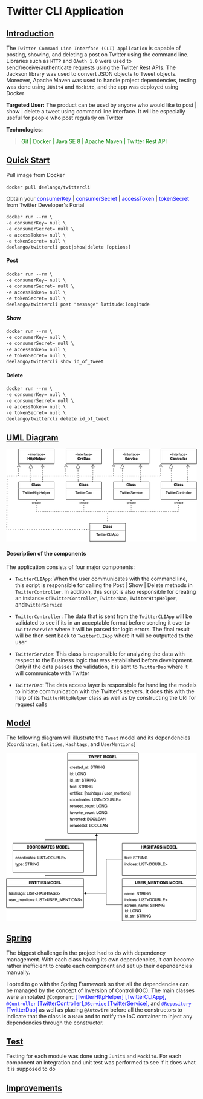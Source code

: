 # Twitter CLI Application

## <ins>Introduction
The `Twitter Command Line Interface (CLI) Application` is capable of
posting, showing, and deleting a post on Twitter using the command line. 
Libraries such as `HTTP` and `OAuth 1.0` were used to send/receive/authenticate
requests using the Twitter Rest APIs. The Jackson library was used to convert JSON 
objects to Tweet objects. Moreover, Apache Maven was used to handle project 
dependencies, testing was done using `JUnit4` and `Mockito`, and the app was deployed 
using Docker

__Targeted User:__ The product can be used by anyone who would like
to post | show | delete a tweet using command line interface. It 
will be especially useful for people who post regularly on Twitter

__Technologies:__
> <span style = "color:green"> Git | Docker | Java SE 8 | Apache Maven | Twitter Rest API </span>

## <ins> Quick Start
Pull image from Docker

`docker pull deelango/twittercli`

Obtain your 
   <span style = "color:blue"> consumerKey </span> |
   <span style = "color:blue"> consumerSecret </span> |
   <span style = "color:blue"> accessToken </span> |
   <span style = "color:blue"> tokenSecret </span>
   from Twitter Developer's Portal
```
docker run --rm \
-e consumerKey= null \
-e consumerSecret= null \
-e accessToken= null \
-e tokenSecret= null \
deelango/twittercli post|show|delete [options]
```

#### Post
```
docker run --rm \
-e consumerKey= null \
-e consumerSecret= null \
-e accessToken= null \
-e tokenSecret= null \
deelango/twittercli post "message" latitude:longitude
```
#### Show 
```
docker run --rm \
-e consumerKey= null \
-e consumerSecret= null \
-e accessToken= null \
-e tokenSecret= null \
deelango/twittercli show id_of_tweet
```
#### Delete
```
docker run --rm \
-e consumerKey= null \
-e consumerSecret= null \
-e accessToken= null \
-e tokenSecret= null \
deelango/twittercli delete id_of_tweet
```

## <ins> UML Diagram
![my image](./assets/twittercli.png)

#### Description of the components
The application consists of four major components:

- `TwitterCLIApp`: 
   When the user communicates with the command line, this script is
   responsible for calling the Post | Show | Delete methods in 
  `TwitterController`. In addition, this script is also responsible for 
   creating an instance of`TwitterController`, `TwitterDao`, `TwitterHttpHelper`,
   and`TwitterService`


- `TwitterController`:
   The data that is sent from the `TwitterCLIApp` will be 
   validated to see if its in an acceptable format before sending it over
   to `TwitterService` where it will be parsed for logic errors. The 
   final result will be then sent back to `TwitterCLIApp` where it will
   be outputted to the user
  

- `TwitterService`:
  This class is responsible for analyzing the data with respect to 
  the Business logic that was established before development. 
  Only if the data passes the validation, it is sent to
  `TwitterDao` where it will communicate with Twitter

 
- `TwitterDao`:
  The data access layer is responsible for handling the models to initiate 
  communication with the Twitter's servers. It does this with the help
  of its `TwitterHttpHelper` class as well as by constructing 
  the URI for request calls

  
## <ins> Model
The following diagram will illustrate the `Tweet` model and its dependencies 
[`Coordinates`, `Entities`, `Hashtags`, and `UserMentions`]

![my image1](./assets/twitterclimodel.png)

## <ins> Spring
The biggest challenge in the project had to do with dependency management.
With each class having its own dependencies, it can become rather inefficient
to create each component and set up their dependencies manually. 


I opted to go with the Spring Framework so that all the dependencies can
be managed by the concept of Inversion of Control (IOC). The main classes 
were annotated `@Component` <span style = "color:blue">[TwitterHttpHelper] [TwitterCLIApp], 
`@Controller` [TwitterController],`@Service` [TwitterService],
</span> and <span style = "color:blue">`@Repository` [TwitterDao] </span> as well as  placing `@Autowire` before 
all the constructors to indicate that the class is a `Bean` and to notify
the IoC container to inject any dependencies through the constructor.





## <ins> Test
Testing for each module was done using `Junit4` and `Mockito`. For each
component an integration and unit test was performed to see if
it does what it is supposed to do

## <ins> Improvements
